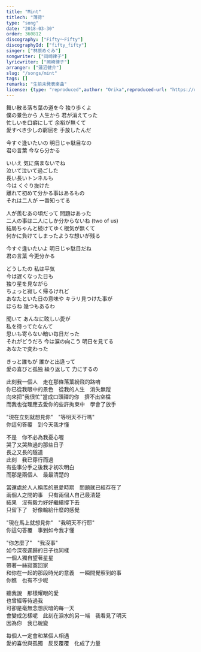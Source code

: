 ```yaml
---
title: "Mint"
titlech: "薄荷"
type: "song"
date: "2018-03-30"
order: 360812
discography: ["Fifty～Fifty"]
discographyId: ["fifty_fifty"]
singer: ["林原めぐみ"]
songwriter: ["岡崎律子"]
lyricwriter: ["岡崎律子"]
arranger: ["蓮沼健介"]
slug: "/songs/mint"
tags: []
remarks: "生前未発表楽曲"
license: {type: "reproduced",author: "Orika",reproduced-url: "https://orikamushi.netlify.app",reproduced-website: "織歌蟲"}
---
```

舞い散る落ち葉の道を今 独り歩くよ  
僕の景色から 人生から 君が消えてった  
忙しいを口癖にして 余裕が無くて  
愛すべき少しの窮屈を 手放したんだ  

今すぐ逢いたいの 明日じゃ駄目なの  
君の言葉 今なら分かる  

いいえ 気に病まないでね  
泣いて泣いて過ごした  
長い長いトンネルも  
今は くぐり抜けた  
離れて初めて分かる事はあるもの  
それは二人が 一番知ってる  
  
人が羨むあの頃だって 問題はあった  
二人の事は二人にしか分からないね (two of us)  
結局ちゃんと続けてゆく根気が無くて  
何かに負けてしまったような想いが残る  
  
今すぐ逢いたいよ 明日じゃ駄目だね  
君の言葉 今更分かる  
  
どうしたの 私は平気  
今は遅くなった日も  
独り星を見ながら  
ちょっと寂しく帰るけれど  
あなたといた日の意味や キラリ見つけた事が  
ほらね 幾つもあるわ  
  
聞いて あんなに眩しい愛が  
私を待ってたなんて  
思いも寄らない暗い毎日だった  
それがどうだろ 今は涙の向こう 明日を見てる  
あなたで変わった  
  
きっと誰もが 誰かと出逢って  
愛の喜びと孤独 繰り返して 力にするの  

<!-- 翻译 -->

此刻我一個人　走在那條落葉紛飛的路唷  
你已從我眼中的景色　從我的人生　消失無蹤  
向來把"我很忙"當成口頭禪的你　擠不出空檔  
而我也從理應去愛你的些許拘束中　學會了放手  
  
"現在立刻就想見你"　"等明天不行嗎"  
你這句答覆　到今天我才懂  
  
不是　你不必為我憂心喔  
哭了又哭熬過的那些日子  
長之又長的隧道  
此刻　我已穿行而過  
有些事分手之後我才初次明白  
而那是兩個人　最最清楚的  
  
當還處於人人稱羨的恩愛時期　問題就已經存在了  
兩個人之間的事　只有兩個人自己最清楚  
結果　沒有毅力好好繼續撐下去  
只留下了　好像輸給什麼的感覺  
  
"現在馬上就想見你"　"我明天不行耶"  
你這句答覆　事到如今我才懂  
  
"你怎麼了"　"我沒事"  
如今深夜遲歸的日子也同樣  
一個人獨自望著星星  
帶著一絲寂寞回家  
和你在一起的那段時光的意義　一瞬間覺察到的事  
你瞧　也有不少呢  
  
聽我說　那樣耀眼的愛  
也曾經等待過我  
可卻是毫無念想灰暗的每一天  
會變成怎樣呢　此刻在淚水的另一端　我看見了明天  
因為你　我已蛻變  
  
每個人一定會和某個人相遇  
愛的喜悅與孤獨　反反覆覆　化成了力量  
